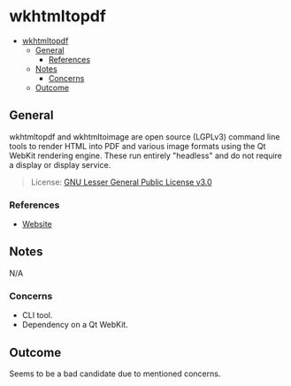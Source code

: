 # wkhtmltopdf

- [wkhtmltopdf](#wkhtmltopdf)
  - [General](#general)
    - [References](#references)
  - [Notes](#notes)
    - [Concerns](#concerns)
  - [Outcome](#outcome)

## General

wkhtmltopdf and wkhtmltoimage are open source (LGPLv3) command line tools to render HTML into PDF and various image formats using the Qt WebKit rendering engine. These run entirely "headless" and do not require a display or display service.

> License: [GNU Lesser General Public License v3.0](https://github.com/wkhtmltopdf/wkhtmltopdf/blob/master/LICENSE)

### References

- [Website](https://wkhtmltopdf.org/)

## Notes

N/A

### Concerns

- CLI tool.
- Dependency on a Qt WebKit.

## Outcome

Seems to be a bad candidate due to mentioned concerns.
